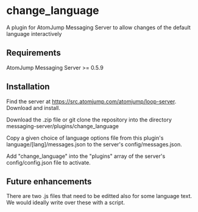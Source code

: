 # change_language
A plugin for AtomJump Messaging Server to allow changes of the default language interactively

## Requirements

AtomJump Messaging Server >= 0.5.9


## Installation

Find the server at https://src.atomjump.com/atomjump/loop-server. Download and install.

Download the .zip file or git clone the repository into the directory messaging-server/plugins/change_language

Copy a given choice of language options file from this plugin's language/[lang]/messages.json to the server's config/messages.json.

Add "change_language" into the "plugins" array of the server's config/config.json file to activate.


## Future enhancements

There are two .js files that need to be editted also for some language text. We would ideally write over these with a script.



